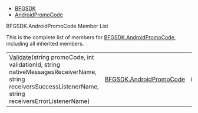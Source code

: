   - [BFGSDK](namespace_b_f_g_s_d_k.html)
  - [AndroidPromoCode](class_b_f_g_s_d_k_1_1_android_promo_code.html)

BFGSDK.AndroidPromoCode Member List

This is the complete list of members for
[BFGSDK.AndroidPromoCode](class_b_f_g_s_d_k_1_1_android_promo_code.html),
including all inherited members.

|                                                                                                                                                                                                                                            |                                                                          |        |
| ------------------------------------------------------------------------------------------------------------------------------------------------------------------------------------------------------------------------------------------ | ------------------------------------------------------------------------ | ------ |
| [Validate](class_b_f_g_s_d_k_1_1_android_promo_code.html#a5fdb0364802e817d760850bc5c997c95)(string promoCode, int validationId, string nativeMessagesReceiverName, string receiversSuccessListenerName, string receiversErrorListenerName) | [BFGSDK.AndroidPromoCode](class_b_f_g_s_d_k_1_1_android_promo_code.html) | inline |
